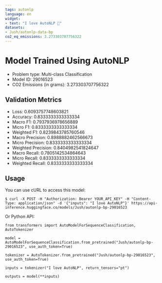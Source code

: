 ```yaml
---
tags: autonlp
language: en
widget:
- text: "I love AutoNLP 🤗"
datasets:
- Jush/autonlp-data-bp
co2_eq_emissions: 3.273303707756322
---
```


# Model Trained Using AutoNLP

- Problem type: Multi-class Classification
- Model ID: 29016523
- CO2 Emissions (in grams): 3.273303707756322

## Validation Metrics

- Loss: 0.6093757748603821
- Accuracy: 0.8333333333333334
- Macro F1: 0.7937936978656889
- Micro F1: 0.8333333333333334
- Weighted F1: 0.8239843785760546
- Macro Precision: 0.8988882462566673
- Micro Precision: 0.8333333333333334
- Weighted Precision: 0.8404982541824647
- Macro Recall: 0.7805142534864643
- Micro Recall: 0.8333333333333334
- Weighted Recall: 0.8333333333333334


## Usage

You can use cURL to access this model:

```
$ curl -X POST -H "Authorization: Bearer YOUR_API_KEY" -H "Content-Type: application/json" -d '{"inputs": "I love AutoNLP"}' https://api-inference.huggingface.co/models/Jush/autonlp-bp-29016523
```

Or Python API:

```
from transformers import AutoModelForSequenceClassification, AutoTokenizer

model = AutoModelForSequenceClassification.from_pretrained("Jush/autonlp-bp-29016523", use_auth_token=True)

tokenizer = AutoTokenizer.from_pretrained("Jush/autonlp-bp-29016523", use_auth_token=True)

inputs = tokenizer("I love AutoNLP", return_tensors="pt")

outputs = model(**inputs)
```